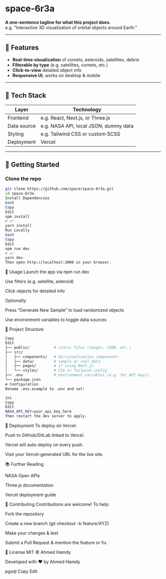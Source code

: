 # space‑6r3a

**A one‑sentence tagline for what this project does.**  
e.g. "Interactive 3D visualization of orbital objects around Earth."

---

## 🚀 Features

- **Real‑time visualization** of comets, asteroids, satellites, debris  
- **Filterable by type** (e.g. satellites, comets, etc.)
- **Click‑to‑view** detailed object info
- **Responsive UI**, works on desktop & mobile

---

## 🧰 Tech Stack

| Layer       | Technology                          |
|-------------|-------------------------------------|
| Frontend    | e.g. React, Next.js, or Three.js    |
| Data source | e.g. NASA API, local JSON, dummy data |
| Styling     | e.g. Tailwind CSS or custom SCSS   |
| Deployment  | Vercel                              |

---

## 🔧 Getting Started

### Clone the repo
```bash
git clone https://github.com/space/space‑6r3a.git
cd space‑6r3a
Install Dependencies
bash
Copy
Edit
npm install
# or
yarn install
Run Locally
bash
Copy
Edit
npm run dev
# or
yarn dev
Then open http://localhost:3000 in your browser.
```
🧩 Usage
Launch the app via npm run dev

Use filters (e.g. satellite, asteroid)

Click objects for detailed info

Optionally:

Press “Generate New Sample” to load randomized objects

Use environment variables to toggle data sources

📁 Project Structure
```bash
Copy
Edit
├── public/           # static files (images, JSON, etc.)
├── src/
│   ├── components/   # UI/visualization components
│   ├── data/         # sample or real data
│   ├── pages/        # if using Next.js
│   └── styles/       # CSS or Tailwind config
├── .env              # environment variables (e.g. for API keys)
└── package.json
⚙️ Configuration
Rename .env.example to .env and set:

ini
Copy
Edit
NASA_API_KEY=your_api_key_here
Then restart the dev server to apply.
```
🎨 Deployment
To deploy on Vercel:

Push to GitHub/GitLab linked to Vercel.

Vercel will auto-deploy on every push.

Visit your Vercel-generated URL for the live site.

📚 Further Reading

NASA Open APIs

Three.js documentation

Vercel deployment guide

🧡 Contributing
Contributions are welcome! To help:

Fork the repository

Create a new branch (git checkout -b feature/XYZ)

Make your changes & test

Submit a Pull Request & mention the feature or fix

📜 License
MIT © Ahmed Hamdy

Developed with ♥ by Ahmed Hamdy

pgsql
Copy
Edit

